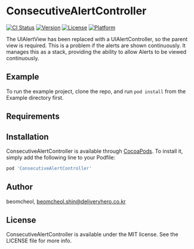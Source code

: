 # ConsecutiveAlertController

[![CI Status](https://img.shields.io/travis/beomcheol/ConsecutiveAlertController.svg?style=flat)](https://travis-ci.org/beomcheol/ConsecutiveAlertController)
[![Version](https://img.shields.io/cocoapods/v/ConsecutiveAlertController.svg?style=flat)](https://cocoapods.org/pods/ConsecutiveAlertController)
[![License](https://img.shields.io/cocoapods/l/ConsecutiveAlertController.svg?style=flat)](https://cocoapods.org/pods/ConsecutiveAlertController)
[![Platform](https://img.shields.io/cocoapods/p/ConsecutiveAlertController.svg?style=flat)](https://cocoapods.org/pods/ConsecutiveAlertController)

The UIAlertView has been replaced with a UIAlertController, so the parent view is required. This is a problem if the alerts are shown continuously. It manages this as a stack, providing the ability to allow Alerts to be viewed continuously.

## Example

To run the example project, clone the repo, and run `pod install` from the Example directory first.

## Requirements

## Installation

ConsecutiveAlertController is available through [CocoaPods](https://cocoapods.org). To install
it, simply add the following line to your Podfile:

```ruby
pod 'ConsecutiveAlertController'
```

## Author

beomcheol, beomcheol.shin@deliveryhero.co.kr

## License

ConsecutiveAlertController is available under the MIT license. See the LICENSE file for more info.
